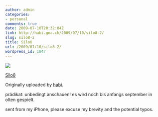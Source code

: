 ```yaml
---
author: admin
categories:
- personal
comments: true
date: 2009-07-10T20:32:04Z
link: http://habi.gna.ch/2009/07/10/silo8-2/
slug: silo8-2
title: Silo8
url: /2009/07/10/silo8-2/
wordpress_id: 1847
---
```


[![](http://farm3.static.flickr.com/2644/3708212088_0ef74918cb_m.jpg)](http://www.flickr.com/photos/habi/3708212088/)
   

 
  [Silo8](http://www.flickr.com/photos/habi/3708212088/)
    

  Originally uploaded by [habi](http://www.flickr.com/people/habi/).
 



prädikat: unbedingt anschauen! es wird noch bis anfangs september in olten gespielt.  

  

sent from my iPhone, please excuse my brevity and the potential typos.
  

